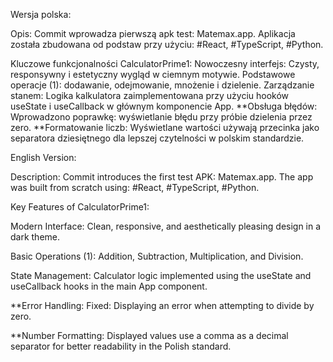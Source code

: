 Wersja polska:

Opis:
Commit wprowadza pierwszą apk test: Matemax.app. Aplikacja została zbudowana od podstaw przy użyciu: #React, #TypeScript, #Python.


Kluczowe funkcjonalności CalculatorPrime1:
Nowoczesny interfejs: Czysty, responsywny i estetyczny wygląd w ciemnym motywie.
Podstawowe operacje (1): dodawanie, odejmowanie, mnożenie i dzielenie.
Zarządzanie stanem: Logika kalkulatora zaimplementowana przy użyciu hooków useState i useCallback w głównym komponencie App.
**Obsługa błędów: Wprowadzono poprawkę: wyświetlanie błędu przy próbie dzielenia przez zero.
**Formatowanie liczb: Wyświetlane wartości używają przecinka jako separatora dziesiętnego dla lepszej czytelności w polskim standardzie.



English Version:

Description:
Commit introduces the first test APK: Matemax.app. The app was built from scratch using: #React, #TypeScript, #Python.

Key Features of CalculatorPrime1:

Modern Interface: Clean, responsive, and aesthetically pleasing design in a dark theme.

Basic Operations (1): Addition, Subtraction, Multiplication, and Division.

State Management: Calculator logic implemented using the useState and useCallback hooks in the main App component.

**Error Handling: Fixed: Displaying an error when attempting to divide by zero.

**Number Formatting: Displayed values ​​use a comma as a decimal separator for better readability in the Polish standard.

